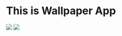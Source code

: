 # This is Wallpaper App
<img src=”https://github.com/surayyoUZB/my_portfolio/assets/120721451/ac68ae30-0af4-455c-a46a-f9a19bb9f727”>
<img src=”https://github.com/surayyoUZB/my_portfolio/assets/120721451/7b51afb1-8511-4509-b91c-e90fc4e03890”>


